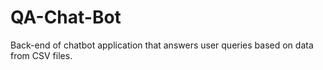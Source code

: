 # QA-Chat-Bot
Back-end of chatbot application that answers user queries based on data from CSV files.
